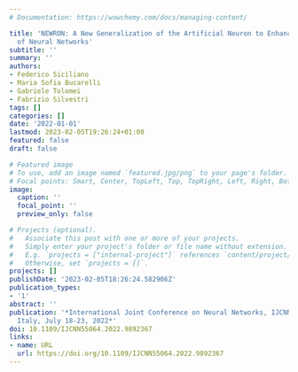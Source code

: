 ```yaml
---
# Documentation: https://wowchemy.com/docs/managing-content/

title: 'NEWRON: A New Generalization of the Artificial Neuron to Enhance the Interpretability
  of Neural Networks'
subtitle: ''
summary: ''
authors:
- Federico Siciliano
- Maria Sofia Bucarelli
- Gabriele Tolomei
- Fabrizio Silvestri
tags: []
categories: []
date: '2022-01-01'
lastmod: 2023-02-05T19:26:24+01:00
featured: false
draft: false

# Featured image
# To use, add an image named `featured.jpg/png` to your page's folder.
# Focal points: Smart, Center, TopLeft, Top, TopRight, Left, Right, BottomLeft, Bottom, BottomRight.
image:
  caption: ''
  focal_point: ''
  preview_only: false

# Projects (optional).
#   Associate this post with one or more of your projects.
#   Simply enter your project's folder or file name without extension.
#   E.g. `projects = ["internal-project"]` references `content/project/deep-learning/index.md`.
#   Otherwise, set `projects = []`.
projects: []
publishDate: '2023-02-05T18:26:24.582906Z'
publication_types:
- '1'
abstract: ''
publication: '*International Joint Conference on Neural Networks, IJCNN 2022, Padua,
  Italy, July 18-23, 2022*'
doi: 10.1109/IJCNN55064.2022.9892367
links:
- name: URL
  url: https://doi.org/10.1109/IJCNN55064.2022.9892367
---
```

